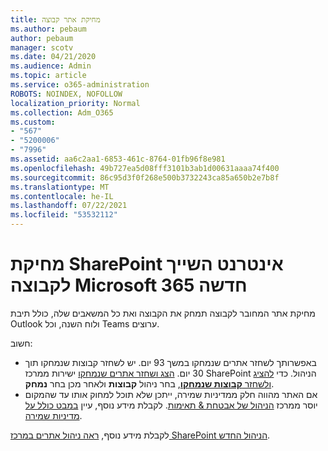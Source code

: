 ```yaml
---
title: מחיקת אתר קבוצה
ms.author: pebaum
author: pebaum
manager: scotv
ms.date: 04/21/2020
ms.audience: Admin
ms.topic: article
ms.service: o365-administration
ROBOTS: NOINDEX, NOFOLLOW
localization_priority: Normal
ms.collection: Adm_O365
ms.custom:
- "567"
- "5200006"
- "7996"
ms.assetid: aa6c2aa1-6853-461c-8764-01fb96f8e981
ms.openlocfilehash: 49b727ea5d08fff3101b3ab1d00631aaaa74f400
ms.sourcegitcommit: 86c95d3f0f268e500b3732243ca85a650b2e7b8f
ms.translationtype: MT
ms.contentlocale: he-IL
ms.lasthandoff: 07/22/2021
ms.locfileid: "53532112"
---
```

# <a name="delete-a-sharepoint-site-that-belongs-to-a-microsoft-365-group"></a>מחיקת SharePoint אינטרנט השייך לקבוצה Microsoft 365 חדשה

מחיקת אתר המחובר לקבוצה תמחק את הקבוצה ואת כל המשאבים שלה, כולל תיבת Outlook ולוח השנה, וכל Teams ערוצים.
  
חשוב:

- באפשרותך לשחזר אתרים שנמחקו במשך 93 יום. יש לשחזר קבוצות שנמחקו תוך 30 יום. [הצג ושחזר אתרים שנמחקו](https://admin.microsoft.com/sharepoint?page=recyclebin&modern=true) ישירות ממרכז SharePoint הניהול. כדי [להציג ולשחזר **קבוצות שנמחקו**](https://admin.microsoft.com/Adminportal/Home?source=applauncher#/deletedgroups), בחר ניהול **קבוצות** ולאחר מכן בחר **נמחק**.
- אם האתר מהווה חלק ממדיניות שמירה, ייתכן שלא תוכל למחוק אותו עד שהמקום יוסר ממרכז [הניהול של אבטחת & תאימות](https://protection.office.com/?rfr=AdminCenter#/retention). לקבלת מידע נוסף, עיין [במבט כולל על מדיניות שמירה](/microsoft-365/compliance/retention-policies).
  
לקבלת מידע נוסף, [ראה ניהול אתרים במרכז SharePoint הניהול החדש](/sharepoint/manage-sites-in-new-admin-center).
